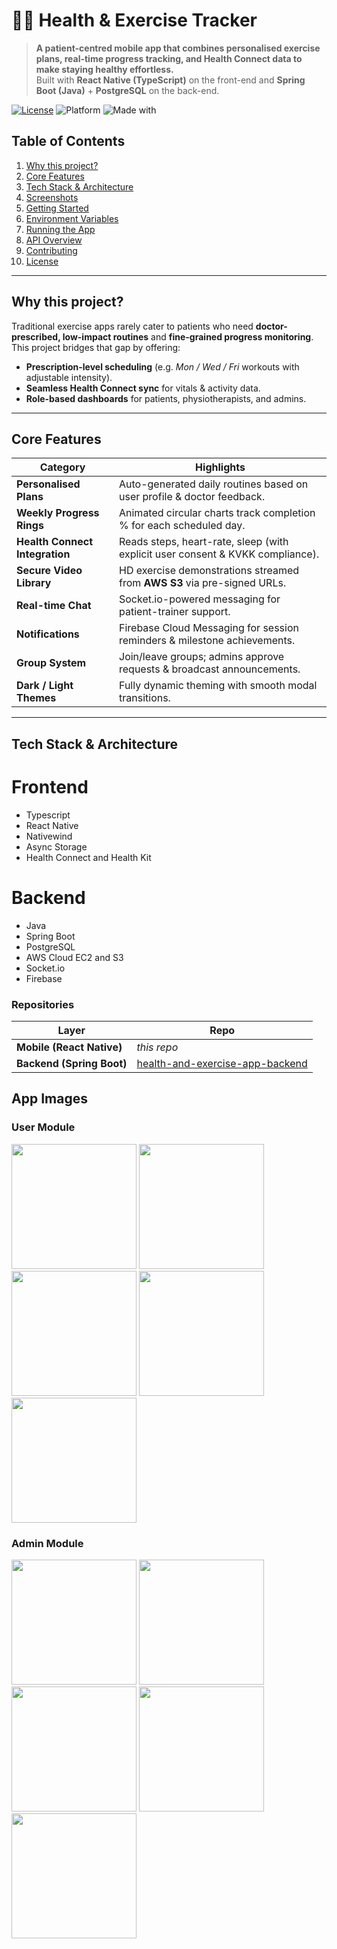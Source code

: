 # 🏃‍♂️ Health & Exercise Tracker

> **A patient-centred mobile app that combines personalised exercise plans, real-time progress tracking, and Health Connect data to make staying healthy effortless.**  
> Built with **React Native (TypeScript)** on the front-end and **Spring Boot (Java)** + **PostgreSQL** on the back-end.

[![License](https://img.shields.io/badge/license-MIT-blue.svg)](LICENSE)
![Platform](https://img.shields.io/badge/platform-ios%20%7C%20android-lightgrey)
![Made with](https://img.shields.io/badge/❤️-clean%20code-critical)

## Table of Contents
1. [Why this project?](#why-this-project)
2. [Core Features](#core-features)
3. [Tech Stack & Architecture](#tech-stack--architecture)
4. [Screenshots](#screenshots)
5. [Getting Started](#getting-started)
6. [Environment Variables](#environment-variables)
7. [Running the App](#running-the-app)
8. [API Overview](#api-overview)
9. [Contributing](#contributing)
10. [License](#license)

---

## Why this project?
Traditional exercise apps rarely cater to patients who need **doctor-prescribed, low-impact routines** and **fine-grained progress monitoring**.  
This project bridges that gap by offering:

* **Prescription-level scheduling** (e.g. _Mon / Wed / Fri_ workouts with adjustable intensity).
* **Seamless Health Connect sync** for vitals & activity data.
* **Role-based dashboards** for patients, physiotherapists, and admins.

---

## Core Features
| Category | Highlights |
|----------|------------|
| **Personalised Plans** | Auto-generated daily routines based on user profile & doctor feedback. |
| **Weekly Progress Rings** | Animated circular charts track completion % for each scheduled day. |
| **Health Connect Integration** | Reads steps, heart-rate, sleep (with explicit user consent & KVKK compliance). |
| **Secure Video Library** | HD exercise demonstrations streamed from **AWS S3** via pre-signed URLs. |
| **Real-time Chat** | Socket.io-powered messaging for patient-trainer support. |
| **Notifications** | Firebase Cloud Messaging for session reminders & milestone achievements. |
| **Group System** | Join/leave groups; admins approve requests & broadcast announcements. |
| **Dark / Light Themes** | Fully dynamic theming with smooth modal transitions. |

---

## Tech Stack & Architecture
  # Frontend
  - Typescript
  - React Native
  - Nativewind
  - Async Storage
  - Health Connect and Health Kit

 # Backend
 - Java
 - Spring Boot
 - PostgreSQL
 - AWS Cloud EC2 and S3
 - Socket.io
 - Firebase

### Repositories
| Layer    | Repo |
|----------|------|
| **Mobile (React Native)** | _this repo_ |
| **Backend (Spring Boot)** | [health-and-exercise-app-backend](https://github.com/erayfazilordanuc/health-and-exercise-app-backend) |


## App Images
### User Module
<img src="https://github.com/user-attachments/assets/0212ace4-e755-41fa-aa47-2e7af36ac769" width="200" />
<img src="https://github.com/user-attachments/assets/fe1c89c2-986c-497a-8b34-96af84b20dde" width="200" />
<img src="https://github.com/user-attachments/assets/3f00d5c7-d0b2-40cb-985b-b789c4d1f439" width="200" />
<img src="https://github.com/user-attachments/assets/4158aaf1-0b72-4ddf-9082-82c9b6a13ffc" width="200" />
<img src="https://github.com/user-attachments/assets/1a0f8cf6-2b4e-499b-ad68-c9c114c87711" width="200" />

### Admin Module
<img src="https://github.com/user-attachments/assets/11a37875-b9ab-4215-afec-1b7d215edfa9" width="200" />
<img src="https://github.com/user-attachments/assets/01852a36-b375-4b28-87e5-50851821ae9c" width="200" />
<img src="https://github.com/user-attachments/assets/5ddb6aad-7f2a-47db-b3d0-65ba76429468" width="200" />
<img src="https://github.com/user-attachments/assets/6651198c-81c0-4669-9996-bfdf47645994" width="200" />
<img src="https://github.com/user-attachments/assets/bfba83c9-f1f0-4b41-8c73-1a5404941e58" width="200" />
